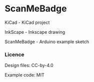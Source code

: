 # ScanMeBadge

KiCad - KiCad project

InkScape - Inkscape drawing

ScanMeBadge - Arduino example sketch

### Licence

Design files: CC-by-4.0

Example code: MIT
